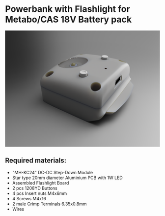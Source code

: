 # Powerbank with Flashlight for Metabo/CAS 18V Battery pack
![Img1](/Img1.png)
## Required materials:
- "MH-KC24" DC-DC Step-Down Module
- Star type 20mm diameter Aluminium PCB with 1W LED
- Assembled Flashlight Board
- 2 pcs 1208YD Buttons
- 4 pcs Insert nuts M4x6mm
- 4 Screws M4x16
- 2 male Crimp Terminals 6.35x0.8mm
- Wires
